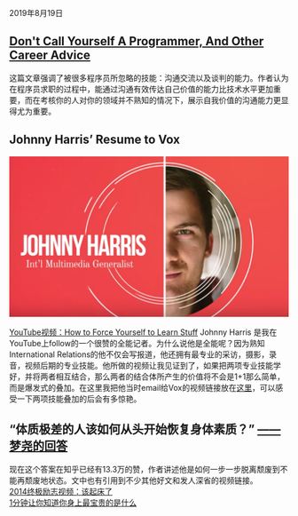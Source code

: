 2019年8月19日


## [Don't Call Yourself A Programmer, And Other Career Advice](https://www.kalzumeus.com/2011/10/28/dont-call-yourself-a-programmer/)

这篇文章强调了被很多程序员所忽略的技能：沟通交流以及谈判的能力。作者认为在程序员求职的过程中，能通过沟通有效传达自己价值的能力比技术水平更加重要，而在考核你的人对你的领域并不熟知的情况下，展示自我价值的沟通能力更显得尤为重要。


## Johnny Harris’ Resume to Vox
<img src="images/johnnyharris.png" />

[YouTube视频：How to Force Yourself to Learn Stuff](
https://youtu.be/hzwfWzGmCnw)
Johnny Harris 是我在YouTube上follow的一个很赞的全能记者。为什么说他是全能呢？因为熟知International Relations的他不仅会写报道，他还拥有最专业的采访，摄影，录音，视频后期的专业技能。他所做的视频让我见证到了，如果把两项专业技能学好，并将两者相互结合，那么两者的结合体所产生的价值将不会是1+1那么简单，而是爆发式的叠加。在这里我把他当时email给Vox的视频链接放在[这里](https://vimeo.com/112976980)，可以感受一下两项技能叠加的后会有多惊艳。

## “体质极差的人该如何从头开始恢复身体素质？” [——梦尧的回答](https://www.zhihu.com/question/20381470/answer/28568570)

现在这个答案在知乎已经有13.3万的赞，作者讲述他是如何一步一步脱离颓废到不能再颓废地状态。文中也有引用到不少其他好文和发人深省的视频链接。<br>
[2014终极励志视频：该起床了](https://v.youku.com/v_show/id_XNjUwMDUzMDcy.html)<br>
[1分钟让你知道你身上最宝贵的是什么](https://v.youku.com/v_show/id_XNTM3MjQyMDI4.html)

